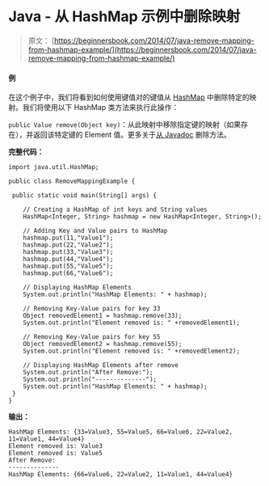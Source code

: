 # Java - 从 HashMap 示例中删除映射

> 原文： [https://beginnersbook.com/2014/07/java-remove-mapping-from-hashmap-example/](https://beginnersbook.com/2014/07/java-remove-mapping-from-hashmap-example/)

#### 例

在这个例子中，我们将看到如何使用键值对的键值从 [HashMap](https://beginnersbook.com/2013/12/hashmap-in-java-with-example/ "HashMap in Java with Example") 中删除特定的映射。我们将使用以下 HashMap 类方法来执行此操作：

`public Value remove(Object key)`：从此映射中移除指定键的映射（如果存在），并返回该特定键的 Element 值。更多关于[从 Javadoc](https://docs.oracle.com/javase/7/docs/api/java/util/HashMap.html#remove(java.lang.Object) "Remove method") 删除方法。

**完整代码：**

```
import java.util.HashMap;

public class RemoveMappingExample {

 public static void main(String[] args) {

    // Creating a HashMap of int keys and String values
    HashMap<Integer, String> hashmap = new HashMap<Integer, String>();

    // Adding Key and Value pairs to HashMap
    hashmap.put(11,"Value1");
    hashmap.put(22,"Value2");
    hashmap.put(33,"Value3");
    hashmap.put(44,"Value4");
    hashmap.put(55,"Value5");
    hashmap.put(66,"Value6");

    // Displaying HashMap Elements
    System.out.println("HashMap Elements: " + hashmap);

    // Removing Key-Value pairs for key 33
    Object removedElement1 = hashmap.remove(33);
    System.out.println("Element removed is: " +removedElement1);

    // Removing Key-Value pairs for key 55
    Object removedElement2 = hashmap.remove(55);
    System.out.println("Element removed is: " +removedElement2);

    // Displaying HashMap Elements after remove
    System.out.println("After Remove:");
    System.out.println("--------------");
    System.out.println("HashMap Elements: " + hashmap);
 }
}
```

**输出：**

```
HashMap Elements: {33=Value3, 55=Value5, 66=Value6, 22=Value2, 11=Value1, 44=Value4}
Element removed is: Value3
Element removed is: Value5
After Remove:
--------------
HashMap Elements: {66=Value6, 22=Value2, 11=Value1, 44=Value4}

```